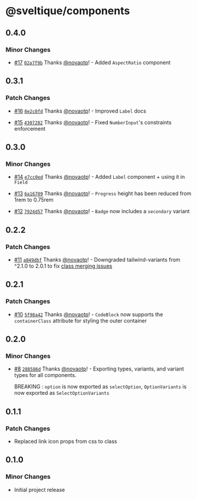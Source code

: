 # @sveltique/components

## 0.4.0

### Minor Changes

- [#17](https://github.com/sveltique/sveltique/pull/17) [`02a7f9b`](https://github.com/sveltique/sveltique/commit/02a7f9b1ace21d0d11164e8f033ec012d4427419) Thanks [@novaotp](https://github.com/novaotp)! - Added `AspectRatio` component

## 0.3.1

### Patch Changes

- [#16](https://github.com/sveltique/sveltique/pull/16) [`8e2c0fd`](https://github.com/sveltique/sveltique/commit/8e2c0fdf848f0984d3896d2978aa09808d96ffc6) Thanks [@novaotp](https://github.com/novaotp)! - Improved `Label` docs

- [#15](https://github.com/sveltique/sveltique/pull/15) [`4307282`](https://github.com/sveltique/sveltique/commit/43072828aa854bf6e030ea1553f06bedda367901) Thanks [@novaotp](https://github.com/novaotp)! - Fixed `NumberInput`'s constraints enforcement

## 0.3.0

### Minor Changes

- [#14](https://github.com/sveltique/sveltique/pull/14) [`e7cc0ed`](https://github.com/sveltique/sveltique/commit/e7cc0eda9002cbbcc2fc40099f6aa4902251a11a) Thanks [@novaotp](https://github.com/novaotp)! - Added `Label` component + using it in `Field`

- [#13](https://github.com/sveltique/sveltique/pull/13) [`6a16709`](https://github.com/sveltique/sveltique/commit/6a167095b29f56f6ba9dfea3b44fe1c4f9860df0) Thanks [@novaotp](https://github.com/novaotp)! - `Progress` height has been reduced from 1rem to 0.75rem

- [#12](https://github.com/sveltique/sveltique/pull/12) [`7924d57`](https://github.com/sveltique/sveltique/commit/7924d575bd6a88b6f2f683da0f09ae5706036952) Thanks [@novaotp](https://github.com/novaotp)! - `Badge` now includes a `secondary` variant

## 0.2.2

### Patch Changes

- [#11](https://github.com/sveltique/sveltique/pull/11) [`a849dbf`](https://github.com/sveltique/sveltique/commit/a849dbfb1a045df1d5df72f579e3726b1e505a60) Thanks [@novaotp](https://github.com/novaotp)! - Downgraded tailwind-variants from ^2.1.0 to 2.0.1 to fix [class merging issues](https://github.com/heroui-inc/tailwind-variants/issues/258)

## 0.2.1

### Patch Changes

- [#10](https://github.com/sveltique/sveltique/pull/10) [`5f98a42`](https://github.com/sveltique/sveltique/commit/5f98a423ae4a5e55db953522e33957010ddd7570) Thanks [@novaotp](https://github.com/novaotp)! - `CodeBlock` now supports the `containerClass` attribute for styling the outer container

## 0.2.0

### Minor Changes

- [#8](https://github.com/sveltique/sveltique/pull/8) [`288586d`](https://github.com/sveltique/sveltique/commit/288586d93c6127e06adb9bb4acbe37366601f8c0) Thanks [@novaotp](https://github.com/novaotp)! - Exporting types, variants, and variant types for all components.

  BREAKING : `option` is now exported as `selectOption`, `OptionVariants` is now exported as `SelectOptionVariants`

## 0.1.1

### Patch Changes

- Replaced link icon props from css to class

## 0.1.0

### Minor Changes

- Initial project release
